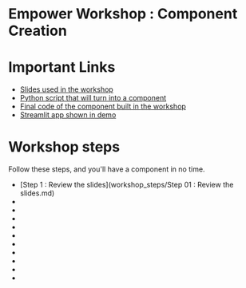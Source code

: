 # Empower Workshop : Component Creation

# Important Links

* [Slides used in the workshop](https://github.com/bakobako/keboola-empower-workshop-components/blob/main/resources/slides/empower_components_slides.pdf)
* [Python script that will turn into a component](https://github.com/bakobako/OpenAI-Data-Analyzer)
* [Final code of the component built in the workshop](https://github.com/bakobako/keboola-component-factory-demo.app-openai-workshop-prep)
* [Streamlit app shown in demo](https://github.com/bakobako/Sentiment-Streamlit)

# Workshop steps

Follow these steps, and you'll have a component in no time.

* [Step 1 : Review the slides](workshop_steps/Step 01 : Review the slides.md)
* []()
* []()
* []()
* []()
* []()
* []()
* []()
* []()
* []()
* []()

